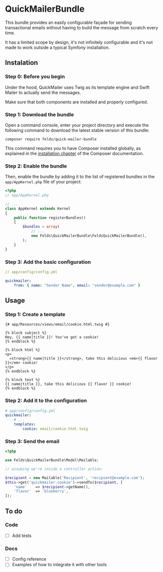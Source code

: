 QuickMailerBundle
=================

This bundle provides an easily configurable façade for sending transactional
emails without having to build the message from scratch every time.  

It has a limited scope by design, it's not infinitely configurable and it's not
made to work outside a typical Symfony installation.



## Instalation

### Step 0: Before you begin

Under the hood, QuickMailer uses Twig as its template engine and Swift Mailer
to actually send the messages.

Make sure that both components are installed and properly configured.


### Step 1: Download the bundle

Open a command console, enter your project directory and execute the
following command to download the latest stable version of this bundle:

```console
composer require felds/quick-mailer-bundle
```

This command requires you to have Composer installed globally, as explained
in the [installation chapter](https://getcomposer.org/doc/00-intro.md)
of the Composer documentation.


### Step 2: Enable the bundle

Then, enable the bundle by adding it to the list of registered bundles
in the `app/AppKernel.php` file of your project:

```php
<?php
// app/AppKernel.php

// ...
class AppKernel extends Kernel
{
    public function registerBundles()
    {
        $bundles = array(
            // ...
            new Felds\QuickMailerBundle\FeldsQuickMailerBundle(),
        );
    }
}
```

### Step 3: Add the basic configuration

```yaml
// app/config/config.yml

quickmailer:
    from: { name: "Sender Name", email: "sender@example.com" }
```


## Usage

### Step 1: Create a template

```twig
{# app/Resources/views/email/cookie.html.twig #}

{% block subject %}
Hey, {{ name|title }}! You've got a cookie!
{% endblock %}

{% block html %}
<p>
  <strong>{{ name|title }}</strong>, take this delicious <em>{{ flavor }}</em> cookie!
</p>
{% endblock %}

{% block text %}
{{ name|title }}, take this delicious {{ flavor }} cookie!
{% endblock %}
```

### Step 2: Add it to the configuration

```yaml
# app/config/config.yml
quickmailer:
    # ...
    templates:
        cookie: email/cookie.html.twig
```

### Step 3: Send the email

```php
<?php

use Felds\QuickMailerBundle\Model\Mailable;

// assuming we're inside a controller action:

$recipient = new Mailable('Recipient', 'recipient@example.com');
$this->get('quickmailer.cookie')->sendTo($recipient, [
    'name'    => $recipient->getName(),
    'flavor'  => 'blueberry',
]);
```


## To do

### Code

- [ ] Add tests

### Docs

- [ ] Config reference
- [ ] Examples of how to integrate it with other tools

